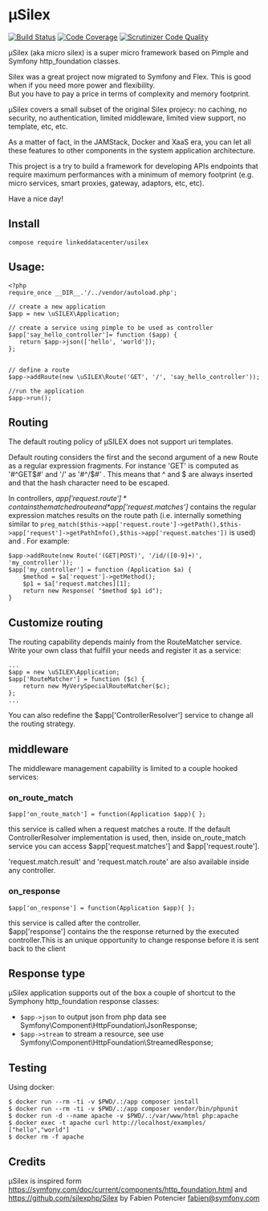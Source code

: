 µSilex
======
[![Build Status](https://travis-ci.org/linkeddatacenter/uSILEX.svg?branch=master)](https://travis-ci.org/linkeddatacenter/uSILEX.svg)
[![Code Coverage](https://scrutinizer-ci.com/g/linkeddatacenter/uSILEX.svg/badges/coverage.png?b=master)](https://scrutinizer-ci.com/g/linkeddatacenter/uSILEX.svg/?branch=master)
[![Scrutinizer Code Quality](https://scrutinizer-ci.com/g/linkeddatacenter/uSILEX.svg/badges/quality-score.png?b=master)](https://scrutinizer-ci.com/g/linkeddatacenter/uSILEX.svg/?branch=master)

µSilex (aka micro silex)  is a super micro framework based on Pimple and Symfony http_foundation  classes.

Silex was a great project now migrated to Symfony and Flex. This is good when if you need more power and flexibility.  
But you have to pay a price in terms of complexity and memory footprint.

µSilex covers a small subset of the original Silex projecy: no caching, no security, no authentication, limited middleware,  limited view support, no template, etc, etc. 

As a matter of fact, in the JAMStack, Docker and XaaS era, you can let all these features to other components in the system application architecture.

This project is a try to build a framework for developing APIs endpoints 
that require maximum performances
with a minimum of memory footprint (e.g. micro services, smart proxies, gateway, adaptors, etc, etc).

Have a nice day!

## Install

`compose require linkeddatacenter/usilex`

## Usage:

```
<?php
require_once __DIR__.'/../vendor/autoload.php';

// create a new application
$app = new \uSILEX\Application;

// create a service using pimple to be used as controller
$app['say_hello_controller']= function ($app) {
   return $app->json(['hello', 'world']);
};


// define a route
$app->addRoute(new \uSILEX\Route('GET', '/', 'say_hello_controller'));

//run the application
$app->run();
```

## Routing

The default routing policy of µSILEX does not support uri templates.

Default routing considers the first and the second argument of a new Route as a regular expression fragments. For instance 'GET' is computed as '#^GET$#' and '/' as '#^/$#' . This means that ^ and $ are always inserted and that the hash character need to be escaped.

In controllers, *$app['request.route']* contains the matched route and  *$app['request.matches']* contains the  regular expression  matches results on the route path (i.e. internally something similar to `preg_match($this->app['request.route']->getPath(),$this->app['request']->getPathInfo(),$this->app['request.matches'])` is used) and . For example:

	$app->addRoute(new Route('(GET|POST)', '/id/([0-9]+)', 'my_controller'));	
	$app['my_controller'] = function (Application $a) {
		$method = $a['request']->getMethod();
		$p1 = $a['request.matches][1];
		return new Response( "$method $p1 id");
	}


## Customize routing

The routing capability depends mainly from the RouteMatcher service. 
Write your own class that fulfill your needs and register it as a service:

```
...
$app = new \uSILEX\Application;
$app['RouteMatcher'] = function ($c) {
    return new MyVerySpecialRouteMatcher($c);
};
...
```

You can also redefine the $app['ControllerResolver'] service to change all the routing strategy.


## middleware

The middleware management capability is limited to a couple hooked services:

### on_route_match

	$app['on_route_match'] = function(Application $app){ };
 
this service is called when a request  matches a  route. If the default ControllerResolver implementation is used, then, inside on_route_match service you can access 
$app['request.matches'] and $app['request.route'].

'request.match.result' and 'request.match.route' are also available inside any controller.

### on_response

	$app['on_response'] = function(Application $app){ };

this service is called after the controller.  
$app['response'] contains the the response returned by the executed controller.This is an unique opportunity to change response before it is sent back to the client

## Response type

µSilex application supports out of the box a couple of shortcut to the Symphony http_foundation response classes:

- `$app->json` to output json from php data see Symfony\Component\HttpFoundation\JsonResponse;
- `$app->stream` to stream a resource, see use Symfony\Component\HttpFoundation\StreamedResponse;


## Testing

Using docker:

	$ docker run --rm -ti -v $PWD/.:/app composer install
	$ docker run --rm -ti -v $PWD/.:/app composer vendor/bin/phpunit
	$ docker run -d --name apache -v $PWD/.:/var/www/html php:apache
	$ docker exec -t apache curl http://localhost/examples/
	["hello","world"]
	$ docker rm -f apache


## Credits

µSilex is inspired form https://symfony.com/doc/current/components/http_foundation.html
and https://github.com/silexphp/Silex
by Fabien Potencier <fabien@symfony.com>
